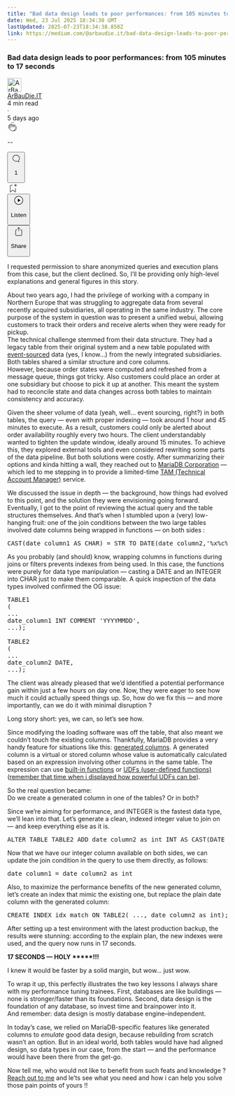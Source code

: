 ```yaml
---
title: "Bad data design leads to poor performances: from 105 minutes to 17 seconds"
date: Wed, 23 Jul 2025 18:34:38 GMT
lastUpdated: 2025-07-23T18:34:38.850Z
link: https://medium.com/@arbaudie.it/bad-data-design-leads-to-poor-performances-from-105-minutes-to-17-seconds-086a6a42beda?source=rss-c779d007e7fe------2
---
```


<article><div class="m"><div class="m"><span class="m"></span><section><div><div class="fu gk gl gm gn go"></div><div class="gp gq gr gs gt"><div class="ac cb"><div class="ci bh gb gc gd ge"><div><h1 class="pw-post-title gu gv gw bf gx gy gz ha hb hc hd he hf hg hh hi hj hk hl hm hn ho hp hq hr hs ht hu hv hw bk" data-testid="storyTitle" id="f803">Bad data design leads to poor performances: from 105 minutes to 17 seconds</h1><div><div class="speechify-ignore ac cp"><div class="speechify-ignore bh m"><div class="ac hx hy hz ia ib ic id ie if ig ih"><div class="ac r ih"><div class="ac ii"><div><div aria-hidden="false" class="bm" role="tooltip"><div class="be" tabindex="-1"><a data-discover="true" href="/@arbaudie.it?source=post_page---byline--086a6a42beda---------------------------------------" rel="noopener follow"><div class="m ij ik bx il im"><div class="m fl"><img alt="ArBauDie.IT" class="m fd bx by bz cx" data-testid="authorPhoto" height="32" loading="lazy" src="https://miro.medium.com/v2/resize:fill:64:64/1*kOs3AqmTfHiFOrSZkt1mqg.png" width="32"/><div class="in bx m by bz fu o io fv"></div></div></div></a></div></div></div></div><span class="bf b bg ab bk"><div class="ip ac r"><div class="ac r iq"><div class="ac r"><div><div aria-hidden="false" class="bm" role="tooltip"><div class="be" tabindex="-1"><span class="bf b bg ab bk"><a class="ag ah ai fh ak al am an ao ap aq ar as ir" data-discover="true" data-testid="authorName" href="/@arbaudie.it?source=post_page---byline--086a6a42beda---------------------------------------" rel="noopener follow">ArBauDie.IT</a></span></div></div></div></div><div class="is bm"></div></div></div></span></div><div class="ac r it"><span class="bf b bg ab du"><div class="ac af"><span data-testid="storyReadTime">4 min read</span><div aria-hidden="true" class="iu iv m"><span aria-hidden="true" class="m"><span class="bf b bg ab du">·</span></span></div>5 days ago</div></span></div></div><div class="ac cp iw ix iy iz ja jb jc jd je jf jg jh ji jj jk jl"><div class="i l x fi fj r"><div class="kb m"><div class="ac r kc kd"><div class="pw-multi-vote-icon fl ke kf kg kh"><span><a class="ag ah ai fh ak al am an ao ap aq ar as at au" data-discover="true" data-testid="headerClapButton" href="/m/signin?actionUrl=https%3A%2F%2Fmedium.com%2F_%2Fvote%2Fp%2F086a6a42beda&amp;operation=register&amp;redirect=https%3A%2F%2Fmedium.com%2F%40arbaudie.it%2Fbad-data-design-leads-to-poor-performances-from-105-minutes-to-17-seconds-086a6a42beda&amp;user=ArBauDie.IT&amp;userId=c779d007e7fe&amp;source=---header_actions--086a6a42beda---------------------clap_footer------------------" rel="noopener follow"><div><div aria-hidden="false" class="bm" role="tooltip"><div class="be" tabindex="-1"><div class="ki ap kj kk kl km an kn ko kp kh" role="presentation"><svg aria-label="clap" height="24" viewbox="0 0 24 24" width="24" xmlns="http://www.w3.org/2000/svg"><path clip-rule="evenodd" d="M11.37.828 12 3.282l.63-2.454zM13.916 3.953l1.523-2.112-1.184-.39zM8.589 1.84l1.522 2.112-.337-2.501zM18.523 18.92c-.86.86-1.75 1.246-2.62 1.33a6 6 0 0 0 .407-.372c2.388-2.389 2.86-4.951 1.399-7.623l-.912-1.603-.79-1.672c-.26-.56-.194-.98.203-1.288a.7.7 0 0 1 .546-.132c.283.046.546.231.728.5l2.363 4.157c.976 1.624 1.141 4.237-1.324 6.702m-10.999-.438L3.37 14.328a.828.828 0 0 1 .585-1.408.83.83 0 0 1 .585.242l2.158 2.157a.365.365 0 0 0 .516-.516l-2.157-2.158-1.449-1.449a.826.826 0 0 1 1.167-1.17l3.438 3.44a.363.363 0 0 0 .516 0 .364.364 0 0 0 0-.516L5.293 9.513l-.97-.97a.826.826 0 0 1 0-1.166.84.84 0 0 1 1.167 0l.97.968 3.437 3.436a.36.36 0 0 0 .517 0 .366.366 0 0 0 0-.516L6.977 7.83a.82.82 0 0 1-.241-.584.82.82 0 0 1 .824-.826c.219 0 .43.087.584.242l5.787 5.787a.366.366 0 0 0 .587-.415l-1.117-2.363c-.26-.56-.194-.98.204-1.289a.7.7 0 0 1 .546-.132c.283.046.545.232.727.501l2.193 3.86c1.302 2.38.883 4.59-1.277 6.75-1.156 1.156-2.602 1.627-4.19 1.367-1.418-.236-2.866-1.033-4.079-2.246M10.75 5.971l2.12 2.12c-.41.502-.465 1.17-.128 1.89l.22.465-3.523-3.523a.8.8 0 0 1-.097-.368c0-.22.086-.428.241-.584a.847.847 0 0 1 1.167 0m7.355 1.705c-.31-.461-.746-.758-1.23-.837a1.44 1.44 0 0 0-1.11.275c-.312.24-.505.543-.59.881a1.74 1.74 0 0 0-.906-.465 1.47 1.47 0 0 0-.82.106l-2.182-2.182a1.56 1.56 0 0 0-2.2 0 1.54 1.54 0 0 0-.396.701 1.56 1.56 0 0 0-2.21-.01 1.55 1.55 0 0 0-.416.753c-.624-.624-1.649-.624-2.237-.037a1.557 1.557 0 0 0 0 2.2c-.239.1-.501.238-.715.453a1.56 1.56 0 0 0 0 2.2l.516.515a1.556 1.556 0 0 0-.753 2.615L7.01 19c1.32 1.319 2.909 2.189 4.475 2.449q.482.08.971.08c.85 0 1.653-.198 2.393-.579.231.033.46.054.686.054 1.266 0 2.457-.52 3.505-1.567 2.763-2.763 2.552-5.734 1.439-7.586z" fill-rule="evenodd"></path></svg></div></div></div></div></a></span></div><div class="pw-multi-vote-count m kq kr ks kt ku kv kw"><p class="bf b dv ab du"><span class="kx">--</span></p></div></div></div><div><div aria-hidden="false" class="bm" role="tooltip"><div class="be" tabindex="-1"><button aria-label="responses" class="ap ki la lb ac r fm lc ld"><svg class="kz" height="24" viewbox="0 0 24 24" width="24" xmlns="http://www.w3.org/2000/svg"><path d="M18.006 16.803c1.533-1.456 2.234-3.325 2.234-5.321C20.24 7.357 16.709 4 12.191 4S4 7.357 4 11.482c0 4.126 3.674 7.482 8.191 7.482.817 0 1.622-.111 2.393-.327.231.2.48.391.744.559 1.06.693 2.203 1.044 3.399 1.044.224-.008.4-.112.486-.287a.49.49 0 0 0-.042-.518c-.495-.67-.845-1.364-1.04-2.057a4 4 0 0 1-.125-.598zm-3.122 1.055-.067-.223-.315.096a8 8 0 0 1-2.311.338c-4.023 0-7.292-2.955-7.292-6.587 0-3.633 3.269-6.588 7.292-6.588 4.014 0 7.112 2.958 7.112 6.593 0 1.794-.608 3.469-2.027 4.72l-.195.168v.255c0 .056 0 .151.016.295.025.231.081.478.154.733.154.558.398 1.117.722 1.659a5.3 5.3 0 0 1-2.165-.845c-.276-.176-.714-.383-.941-.59z"></path></svg><p class="bf b dv ab du"><span class="pw-responses-count ky kz">1</span></p></button></div></div></div></div><div class="ac r jm jn jo jp jq jr js jt ju jv jw jx jy jz ka"><div class="le l k j e"></div><div class="i l"><div><div aria-hidden="false" class="bm" role="tooltip"><div class="be" tabindex="-1"><span><a class="ag ah ai fh ak al am an ao ap aq ar as at au" data-discover="true" data-testid="headerBookmarkButton" href="/m/signin?actionUrl=https%3A%2F%2Fmedium.com%2F_%2Fbookmark%2Fp%2F086a6a42beda&amp;operation=register&amp;redirect=https%3A%2F%2Fmedium.com%2F%40arbaudie.it%2Fbad-data-design-leads-to-poor-performances-from-105-minutes-to-17-seconds-086a6a42beda&amp;source=---header_actions--086a6a42beda---------------------bookmark_footer------------------" rel="noopener follow"><svg aria-label="Add to list bookmark button" class="du lf" fill="none" height="25" viewbox="0 0 25 25" width="25" xmlns="http://www.w3.org/2000/svg"><path d="M18 2.5a.5.5 0 0 1 1 0V5h2.5a.5.5 0 0 1 0 1H19v2.5a.5.5 0 1 1-1 0V6h-2.5a.5.5 0 0 1 0-1H18zM7 7a1 1 0 0 1 1-1h3.5a.5.5 0 0 0 0-1H8a2 2 0 0 0-2 2v14a.5.5 0 0 0 .805.396L12.5 17l5.695 4.396A.5.5 0 0 0 19 21v-8.5a.5.5 0 0 0-1 0v7.485l-5.195-4.012a.5.5 0 0 0-.61 0L7 19.985z" fill="currentColor"></path></svg></a></span></div></div></div></div><div class="fd lg cn"><div class="m af"><div class="ac cb"><div class="lh li lj lk ll lm ci bh"><div class="ac"><div aria-hidden="false" class="bm" role="tooltip"><div><div aria-hidden="false" class="bm" role="tooltip"><div class="be" tabindex="-1"><button aria-label="Listen" class="ag fm ai fh ak al am ln ao ap aq ex lo lp ld lq lr ls lt lu t lv lw lx ly lz ma mb v mc md me" data-testid="audioPlayButton"><svg fill="none" height="24" viewbox="0 0 24 24" width="24" xmlns="http://www.w3.org/2000/svg"><path clip-rule="evenodd" d="M3 12a9 9 0 1 1 18 0 9 9 0 0 1-18 0m9-10C6.477 2 2 6.477 2 12s4.477 10 10 10 10-4.477 10-10S17.523 2 12 2m3.376 10.416-4.599 3.066a.5.5 0 0 1-.777-.416V8.934a.5.5 0 0 1 .777-.416l4.599 3.066a.5.5 0 0 1 0 .832" fill="currentColor" fill-rule="evenodd"></path></svg><div class="k j e"><p class="bf b bg ab du">Listen</p></div></button></div></div></div></div></div></div></div></div></div><div aria-describedby="postFooterSocialMenu" aria-hidden="false" aria-labelledby="postFooterSocialMenu" class="bm"><div><div aria-hidden="false" class="bm" role="tooltip"><div class="be" tabindex="-1"><button aria-controls="postFooterSocialMenu" aria-expanded="false" aria-label="Share Post" class="ag fm ai fh ak al am ln ao ap aq ex lo lp ld lq lr ls lt lu t lv lw lx ly lz ma mb v mc md me" data-testid="headerSocialShareButton"><svg fill="none" height="24" viewbox="0 0 24 24" width="24" xmlns="http://www.w3.org/2000/svg"><path clip-rule="evenodd" d="M15.218 4.931a.4.4 0 0 1-.118.132l.012.006a.45.45 0 0 1-.292.074.5.5 0 0 1-.3-.13l-2.02-2.02v7.07c0 .28-.23.5-.5.5s-.5-.22-.5-.5v-7.04l-2 2a.45.45 0 0 1-.57.04h-.02a.4.4 0 0 1-.16-.3.4.4 0 0 1 .1-.32l2.8-2.8a.5.5 0 0 1 .7 0l2.8 2.79a.42.42 0 0 1 .068.498m-.106.138.008.004v-.01zM16 7.063h1.5a2 2 0 0 1 2 2v10a2 2 0 0 1-2 2h-11c-1.1 0-2-.9-2-2v-10a2 2 0 0 1 2-2H8a.5.5 0 0 1 .35.15.5.5 0 0 1 .15.35.5.5 0 0 1-.15.35.5.5 0 0 1-.35.15H6.4c-.5 0-.9.4-.9.9v10.2a.9.9 0 0 0 .9.9h11.2c.5 0 .9-.4.9-.9v-10.2c0-.5-.4-.9-.9-.9H16a.5.5 0 0 1 0-1" fill="currentColor" fill-rule="evenodd"></path></svg><div class="k j e"><p class="bf b bg ab du">Share</p></div></button></div></div></div></div></div></div></div></div></div></div><p class="pw-post-body-paragraph mf mg gw mh b mi mj mk ml mm mn mo mp mq mr ms mt mu mv mw mx my mz na nb nc gp bk" id="7130">I requested permission to share anonymized queries and execution plans from this case, but the client declined. So, I’ll be providing only high-level explanations and general figures in this story.</p><p class="pw-post-body-paragraph mf mg gw mh b mi mj mk ml mm mn mo mp mq mr ms mt mu mv mw mx my mz na nb nc gp bk" id="2916">About two years ago, I had the privilege of working with a company in Northern Europe that was struggling to aggregate data from several recently acquired subsidiaries, all operating in the same industry. The core purpose of the system in question was to present a unified webui, allowing customers to track their orders and receive alerts when they were ready for pickup.<br/>The technical challenge stemmed from their data structure. They had a legacy table from their original system and a new table populated with <a class="ag nd" data-discover="true" href="/ssense-tech/event-sourcing-a-practical-guide-to-actually-getting-it-done-27d23d81de04" rel="noopener">event-sourced</a> data (yes, I know…) from the newly integrated subsidiaries. Both tables shared a similar structure and core columns.<br/>However, because order states were computed and refreshed from a message queue, things got tricky. Also customers could place an order at one subsidiary but choose to pick it up at another. This meant the system had to reconcile state and data changes across both tables to maintain consistency and accuracy.</p><p class="pw-post-body-paragraph mf mg gw mh b mi mj mk ml mm mn mo mp mq mr ms mt mu mv mw mx my mz na nb nc gp bk" id="91cc">Given the sheer volume of data (yeah, well… event sourcing, right?) in both tables, the query — even with proper indexing — took around 1 hour and 45 minutes to execute. As a result, customers could only be alerted about order availability roughly every two hours. The client understandably wanted to tighten the update window, ideally around 15 minutes. To achieve this, they explored external tools and even considered rewriting some parts of the data pipeline. But both solutions were costly. After summarizing their options and kinda hitting a wall, they reached out to <a class="ag nd" href="https://mariadb.com" rel="noopener ugc nofollow" target="_blank">MariaDB Corporation</a> — which led to me stepping in to provide a limited-time <a class="ag nd" href="https://www.indeed.com/career-advice/finding-a-job/what-does-technical-account-manager-do" rel="noopener ugc nofollow" target="_blank">TAM (Technical Account Manager)</a> service.</p><p class="pw-post-body-paragraph mf mg gw mh b mi mj mk ml mm mn mo mp mq mr ms mt mu mv mw mx my mz na nb nc gp bk" id="849a">We discussed the issue in depth — the background, how things had evolved to this point, and the solution they were envisioning going forward. Eventually, I got to the point of reviewing the actual query and the table structures themselves. And that’s when I stumbled upon a (very) low-hanging fruit: one of the join conditions between the two large tables involved date columns being wrapped in functions — on both sides :</p><pre class="ne nf ng nh ni nj nk nl bp nm bb bk"><span class="nn no gw nk b bg np nq m nr ns" id="cef9">CAST(date_column1 AS CHAR) = STR_TO_DATE(date_column2,'%x%c%d')</span></pre><p class="pw-post-body-paragraph mf mg gw mh b mi mj mk ml mm mn mo mp mq mr ms mt mu mv mw mx my mz na nb nc gp bk" id="d4f5">As you probably (and should) know, wrapping columns in functions during joins or filters prevents indexes from being used. In this case, the functions were purely for data type manipulation — casting a DATE and an INTEGER into CHAR just to make them comparable. A quick inspection of the data types involved confirmed the OG issue:</p><pre class="ne nf ng nh ni nj nk nl bp nm bb bk"><span class="nn no gw nk b bg np nq m nr ns" id="92c6">TABLE1<br/>(<br/>...<br/>date_column1 INT COMMENT 'YYYYMMDD',<br/>...);<br/><br/>TABLE2<br/>(<br/>...<br/>date_column2 DATE,<br/>...);</span></pre><p class="pw-post-body-paragraph mf mg gw mh b mi mj mk ml mm mn mo mp mq mr ms mt mu mv mw mx my mz na nb nc gp bk" id="3bff">The client was already pleased that we’d identified a potential performance gain within just a few hours on day one. Now, they were eager to see how much it could actually speed things up. So, how do we fix this — and more importantly, can we do it with minimal disruption ?</p><p class="pw-post-body-paragraph mf mg gw mh b mi mj mk ml mm mn mo mp mq mr ms mt mu mv mw mx my mz na nb nc gp bk" id="cc73">Long story short: yes, we can, so let’s see how.</p><p class="pw-post-body-paragraph mf mg gw mh b mi mj mk ml mm mn mo mp mq mr ms mt mu mv mw mx my mz na nb nc gp bk" id="e4f4">Since modifying the loading software was off the table, that also meant we couldn’t touch the existing columns. Thankfully, MariaDB provides a very handy feature for situations like this: <a class="ag nd" href="https://mariadb.com/docs/server/reference/sql-statements/data-definition/create/generated-columns" rel="noopener ugc nofollow" target="_blank">generated columns</a>. A generated column is a virtual or stored column whose value is automatically calculated based on an expression involving other columns in the same table. The expression can use <a class="ag nd" href="https://mariadb.com/docs/server/reference/sql-functions" rel="noopener ugc nofollow" target="_blank">built-in functions</a> or <a class="ag nd" href="https://mariadb.com/docs/server/server-usage/user-defined-functions" rel="noopener ugc nofollow" target="_blank">UDFs (user-defined functions)</a> (<a class="ag nd" data-discover="true" href="/@arbaudie.it/mariadb-extensibility-dce50baece54" rel="noopener">remember that time when i displayed how powerful UDFs can be</a>).</p><p class="pw-post-body-paragraph mf mg gw mh b mi mj mk ml mm mn mo mp mq mr ms mt mu mv mw mx my mz na nb nc gp bk" id="b755">So the real question became:<br/> Do we create a generated column in one of the tables? Or in both?</p><p class="pw-post-body-paragraph mf mg gw mh b mi mj mk ml mm mn mo mp mq mr ms mt mu mv mw mx my mz na nb nc gp bk" id="6362">Since we’re aiming for performance, and INTEGER is the fastest data type, we’ll lean into that. Let’s generate a clean, indexed integer value to join on — and keep everything else as it is.</p><pre class="ne nf ng nh ni nj nk nl bp nm bb bk"><span class="nn no gw nk b bg np nq m nr ns" id="d818">ALTER TABLE TABLE2 ADD date_column2_as_int INT AS CAST(DATE_FORMAT(date_column2, '%Y%m%d') AS UNSIGNED) VIRTUAL COMMENT 'YYYYMMDD - for index+join purposes';</span></pre><p class="pw-post-body-paragraph mf mg gw mh b mi mj mk ml mm mn mo mp mq mr ms mt mu mv mw mx my mz na nb nc gp bk" id="48a0">Now that we have our integer column available on both sides, we can update the join condition in the query to use them directly, as follows:</p><pre class="ne nf ng nh ni nj nk nl bp nm bb bk"><span class="nn no gw nk b bg np nq m nr ns" id="41bc">date_column1 = date_column2_as_int</span></pre><p class="pw-post-body-paragraph mf mg gw mh b mi mj mk ml mm mn mo mp mq mr ms mt mu mv mw mx my mz na nb nc gp bk" id="a0d5">Also, to maximize the performance benefits of the new generated column, let’s create an index that mimic the existing one, but replace the plain date column with the generated column:</p><pre class="ne nf ng nh ni nj nk nl bp nm bb bk"><span class="nn no gw nk b bg np nq m nr ns" id="8fc2">CREATE INDEX idx_match ON TABLE2( ..., date_column2_as_int);</span></pre><p class="pw-post-body-paragraph mf mg gw mh b mi mj mk ml mm mn mo mp mq mr ms mt mu mv mw mx my mz na nb nc gp bk" id="4db5">After setting up a test environment with the latest production backup, the results were stunning: according to the explain plan, the new indexes were used, and the query now runs in 17 seconds.</p><p class="pw-post-body-paragraph mf mg gw mh b mi mj mk ml mm mn mo mp mq mr ms mt mu mv mw mx my mz na nb nc gp bk" id="a653"><strong class="mh gx">17 SECONDS — HOLY *****!!!</strong></p><p class="pw-post-body-paragraph mf mg gw mh b mi mj mk ml mm mn mo mp mq mr ms mt mu mv mw mx my mz na nb nc gp bk" id="e34e">I knew it would be faster by a solid margin, but wow… just wow.</p><p class="pw-post-body-paragraph mf mg gw mh b mi mj mk ml mm mn mo mp mq mr ms mt mu mv mw mx my mz na nb nc gp bk" id="6934">To wrap it up, this perfectly illustrates the two key lessons I always share with my performance tuning trainees. First, databases are like buildings — none is stronger/faster than its foundations. Second, data design is the foundation of any database, so invest time and brainpower into it.<strong class="mh gx"><br/></strong>And remember: data design is mostly database engine–independent.</p><p class="pw-post-body-paragraph mf mg gw mh b mi mj mk ml mm mn mo mp mq mr ms mt mu mv mw mx my mz na nb nc gp bk" id="9adf">In today’s case, we relied on MariaDB-specific features like generated columns to <em class="nt">emulate</em> good data design, because rebuilding from scratch wasn’t an option. But in an ideal world, both tables would have had aligned design, so data types in our case, from the start — and the performance would have been there from the get-go.</p><p class="pw-post-body-paragraph mf mg gw mh b mi mj mk ml mm mn mo mp mq mr ms mt mu mv mw mx my mz na nb nc gp bk" id="68ad">Now tell me, who would not like to benefit from such feats and knowledge ? <a class="ag nd" href="https://arbaudie.it/" rel="noopener ugc nofollow" target="_blank">Reach out to me</a> and le’ts see what you need and how i can help you solve those pain points of yours !!</p></div></div></div></div></section></div></div></article>
